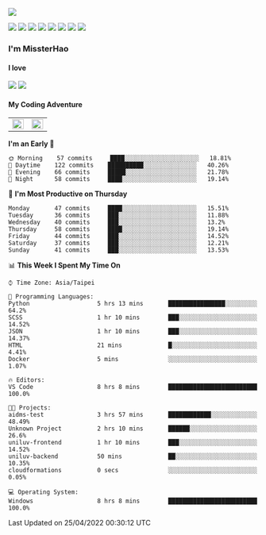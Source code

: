 ![](https://komarev.com/ghpvc/?username=MissterHao&color=ff69b4)

[![](https://img.shields.io/badge/Amazon%20AWS-%23232F3E?logo=amazon-aws&logoColor=white&style=for-the-badge)](https://aws.amazon.com/)
[![](https://img.shields.io/badge/Python-3776AB?style=for-the-badge&logo=python&logoColor=white)](https://www.djangoproject.com/)
[![](https://img.shields.io/badge/Django-092E20?style=for-the-badge&logo=django&logoColor=white)](https://www.python.org/)
[![](https://img.shields.io/badge/Flask-000000?style=for-the-badge&logo=flask&logoColor=white)](https://flask.palletsprojects.com/en/2.1.x/)
[![](https://img.shields.io/badge/go-%2300ADD8.svg?&style=for-the-badge&logo=go&logoColor=white)](https://golang.org/)
[![](https://img.shields.io/badge/javascript-%23F7DF1E.svg?&style=for-the-badge&logo=javascript&logoColor=black)](https://www.javascript.com/)
[![](https://img.shields.io/badge/mysql-%234479A1.svg?&style=for-the-badge&logo=mysql&logoColor=white)](https://www.mysql.com/)
[![](https://img.shields.io/badge/docker-%232496ED.svg?&style=for-the-badge&logo=docker&logoColor=white)](https://www.docker.com/)

### I'm MissterHao

#### I love  
![](https://img.shields.io/badge/Netflix-E50914?style=for-the-badge&logo=netflix&logoColor=white)
![](https://img.shields.io/badge/YouTube-FF0000?style=for-the-badge&logo=youtube&logoColor=white)

#### My Coding Adventure
<!-- Readme stats -->
<!-- https://github.com/anuraghazra/github-readme-stats -->
<table>
<tr>
    <td valign="top" width="50%">
    <img src="https://github-readme-stats.vercel.app/api?username=MissterHao&hide_border=true&show_icons=true&locale=en" align="left" style="width: 100%" />
    </td>
    <td valign="top" width="50%">
    <img src="https://github-readme-stats.vercel.app/api/top-langs?username=MissterHao&hide_border=true&show_icons=true&locale=en&layout=compact" align="left" style="width: 100%" />
    </td>
</tr>
</table>  


<!--START_SECTION:waka-->
**I'm an Early 🐤** 

```text
🌞 Morning    57 commits     ████░░░░░░░░░░░░░░░░░░░░░   18.81% 
🌆 Daytime    122 commits    ██████████░░░░░░░░░░░░░░░   40.26% 
🌃 Evening    66 commits     █████░░░░░░░░░░░░░░░░░░░░   21.78% 
🌙 Night      58 commits     ████░░░░░░░░░░░░░░░░░░░░░   19.14%

```
📅 **I'm Most Productive on Thursday** 

```text
Monday       47 commits     ████░░░░░░░░░░░░░░░░░░░░░   15.51% 
Tuesday      36 commits     ███░░░░░░░░░░░░░░░░░░░░░░   11.88% 
Wednesday    40 commits     ███░░░░░░░░░░░░░░░░░░░░░░   13.2% 
Thursday     58 commits     ████░░░░░░░░░░░░░░░░░░░░░   19.14% 
Friday       44 commits     ███░░░░░░░░░░░░░░░░░░░░░░   14.52% 
Saturday     37 commits     ███░░░░░░░░░░░░░░░░░░░░░░   12.21% 
Sunday       41 commits     ███░░░░░░░░░░░░░░░░░░░░░░   13.53%

```


📊 **This Week I Spent My Time On** 

```text
⌚︎ Time Zone: Asia/Taipei

💬 Programming Languages: 
Python                   5 hrs 13 mins       ████████████████░░░░░░░░░   64.2% 
SCSS                     1 hr 10 mins        ███░░░░░░░░░░░░░░░░░░░░░░   14.52% 
JSON                     1 hr 10 mins        ███░░░░░░░░░░░░░░░░░░░░░░   14.37% 
HTML                     21 mins             █░░░░░░░░░░░░░░░░░░░░░░░░   4.41% 
Docker                   5 mins              ░░░░░░░░░░░░░░░░░░░░░░░░░   1.07%

🔥 Editors: 
VS Code                  8 hrs 8 mins        █████████████████████████   100.0%

🐱‍💻 Projects: 
aidms-test               3 hrs 57 mins       ████████████░░░░░░░░░░░░░   48.49% 
Unknown Project          2 hrs 10 mins       ██████░░░░░░░░░░░░░░░░░░░   26.6% 
uniluv-frontend          1 hr 10 mins        ███░░░░░░░░░░░░░░░░░░░░░░   14.52% 
uniluv-backend           50 mins             ██░░░░░░░░░░░░░░░░░░░░░░░   10.35% 
cloudformations          0 secs              ░░░░░░░░░░░░░░░░░░░░░░░░░   0.05%

💻 Operating System: 
Windows                  8 hrs 8 mins        █████████████████████████   100.0%

```


 Last Updated on 25/04/2022 00:30:12 UTC
<!--END_SECTION:waka-->

<!--
**MissterHao/MissterHao** is a ✨ _special_ ✨ repository because its `README.md` (this file) appears on your GitHub profile.

Here are some ideas to get you started:

- 🔭 I’m currently working on ...
- 🌱 I’m currently learning ...
- 👯 I’m looking to collaborate on ...
- 🤔 I’m looking for help with ...
- 💬 Ask me about ...
- 📫 How to reach me: ...
- 😄 Pronouns: ...
- ⚡ Fun fact: ...
-->
